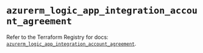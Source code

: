 # `azurerm_logic_app_integration_account_agreement`

Refer to the Terraform Registry for docs: [`azurerm_logic_app_integration_account_agreement`](https://registry.terraform.io/providers/hashicorp/azurerm/4.16.0/docs/resources/logic_app_integration_account_agreement).
